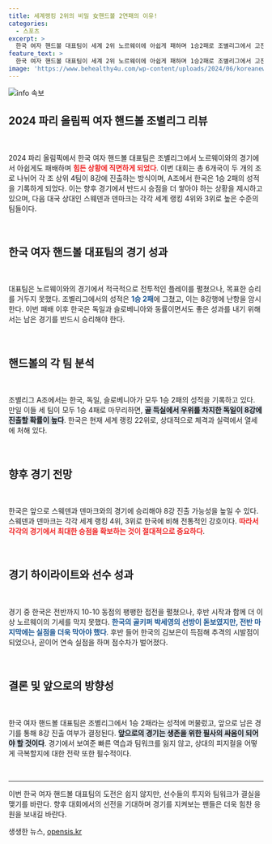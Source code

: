 ```yaml
---
title: 세계랭킹 2위의 비밀 女핸드볼 2연패의 이유!
categories:
  - 스포츠
excerpt: >
  한국 여자 핸드볼 대표팀이 세계 2위 노르웨이에 아쉽게 패하며 1승2패로 조별리그에서 고전 중이다. 남은 경기에서 승리를 쌓아야 8강 진출의 희망을 가질 수 있지만, 강적들을 상대해야 한다는 어려움이 뒤따른다.
feature_text: >
  한국 여자 핸드볼 대표팀이 세계 2위 노르웨이에 아쉽게 패하며 1승2패로 조별리그에서 고전 중이다. 남은 경기에서 승리를 쌓아야 8강 진출의 희망을 가질 수 있지만, 강적들을 상대해야 한다는 어려움이 뒤따른다.
image: 'https://www.behealthy4u.com/wp-content/uploads/2024/06/koreanews.jpg'
---
```


<p><img src="https://www.behealthy4u.com/wp-content/uploads/2024/06/koreanews.jpg" alt="info 속보" /></p>

<h2 data-ke-size="size26">2024 파리 올림픽 여자 핸드볼 조별리그 리뷰</h2>

<p data-ke-size="size16">&nbsp;</p>

<p>2024 파리 올림픽에서 한국 여자 핸드볼 대표팀은 조별리그에서 노르웨이와의 경기에서 아쉽게도 패배하며 <b><span style="color: #ee2323;">힘든 상황에 직면하게 되었다</span></b>. 이번 대회는 총 6개국이 두 개의 조로 나뉘어 각 조 상위 4팀이 8강에 진출하는 방식이며, A조에서 한국은 1승 2패의 성적을 기록하게 되었다. 이는 향후 경기에서 반드시 승점을 더 쌓아야 하는 상황을 제시하고 있으며, 다음 대국 상대인 스웨덴과 덴마크는 각각 세계 랭킹 4위와 3위로 높은 수준의 팀들이다. </p>

<p data-ke-size="size16">&nbsp;</p>

<h2>한국 여자 핸드볼 대표팀의 경기 성과</h2>

<p data-ke-size="size16">&nbsp;</p>

<p>대표팀은 노르웨이와의 경기에서 적극적으로 전투적인 플레이를 펼쳤으나, 목표한 승리를 거두지 못했다. 조별리그에서의 성적은 <b><span style="color: #1a5490;">1승 2패</span></b>에 그쳤고, 이는 8강행에 난항을 암시한다. 이번 패배 이후 한국은 독일과 슬로베니아와 동률이면서도 좋은 성과를 내기 위해서는 남은 경기를 반드시 승리해야 한다. </p>

<p data-ke-size="size16">&nbsp;</p>

<h2>핸드볼의 각 팀 분석</h2>

<p data-ke-size="size16">&nbsp;</p>

<p>조별리그 A조에서는 한국, 독일, 슬로베니아가 모두 1승 2패의 성적을 기록하고 있다. 만일 이들 세 팀이 모두 1승 4패로 마무리하면, <b><span style="background-color: #21538527;">골 득실에서 우위를 차지한 독일이 8강에 진출할 확률이 높다</span></b>. 한국은 현재 세계 랭킹 22위로, 상대적으로 체격과 실력에서 열세에 처해 있다. </p>

<p data-ke-size="size16">&nbsp;</p>

<h2>향후 경기 전망</h2>

<p data-ke-size="size16">&nbsp;</p>

<p>한국은 앞으로 스웨덴과 덴마크와의 경기에 승리해야 8강 진출 가능성을 높일 수 있다. 스웨덴과 덴마크는 각각 세계 랭킹 4위, 3위로 한국에 비해 전통적인 강호이다. <b><span style="color: #ee2323;">따라서 각각의 경기에서 최대한 승점을 확보하는 것이 절대적으로 중요하다</span></b>. </p>

<p data-ke-size="size16">&nbsp;</p>

<h2>경기 하이라이트와 선수 성과</h2>

<p data-ke-size="size16">&nbsp;</p>

<p>경기 중 한국은 전반까지 10-10 동점의 팽팽한 접전을 펼쳤으나, 후반 시작과 함께 더 이상 노르웨이의 기세를 막지 못했다. <b><span style="color: #1a5490;">한국의 골키퍼 박세영의 선방이 돋보였지만, 전반 마지막에는 실점을 더욱 막아야 했다</span></b>. 후반 들어 한국의 김보은이 득점해 추격의 시발점이 되었으나, 곧이어 연속 실점을 하며 점수차가 벌어졌다.</p>

<p data-ke-size="size16">&nbsp;</p>

<h2>결론 및 앞으로의 방향성</h2>

<p data-ke-size="size16">&nbsp;</p>

<p>한국 여자 핸드볼 대표팀은 조별리그에서 1승 2패라는 성적에 머물렀고, 앞으로 남은 경기를 통해 8강 진출 여부가 결정된다. <b><span style="background-color: #21538527;">앞으로의 경기는 생존을 위한 필사의 싸움이 되어야 할 것이다</span></b>. 경기에서 보여준 빠른 역습과 팀워크를 잃지 않고, 상대의 피지컬을 어떻게 극복할지에 대한 전략 또한 필수적이다. </p>

<p data-ke-size="size16">&nbsp;</p>

<hr>

<p data-ke-size="size16">이번 한국 여자 핸드볼 대표팀의 도전은 쉽지 않지만, 선수들의 투지와 팀워크가 결실을 맺기를 바란다. 향후 대회에서의 선전을 기대하며 경기를 지켜보는 팬들은 더욱 힘찬 응원을 보내길 바란다.</p>
생생한 뉴스, <a href="https://opensis.kr" rel="dofollow">opensis.kr</a>


